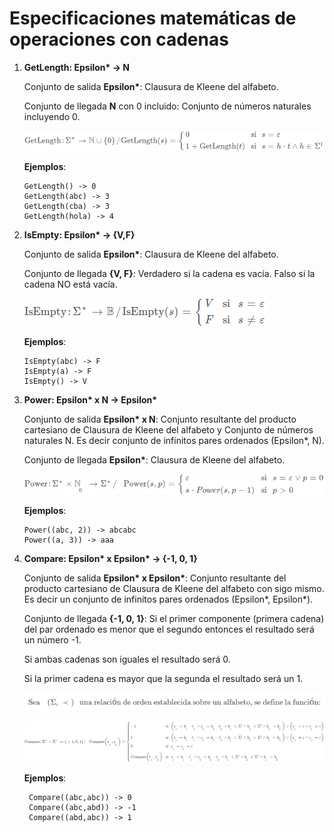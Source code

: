 # Especificaciones matemáticas de operaciones con cadenas

1.  **GetLength: Epsilon\* -> N**

    Conjunto de salida **Epsilon\***: Clausura de Kleene del alfabeto.
    
    Conjunto de llegada **N** con 0 incluido: Conjunto de números naturales incluyendo 0.

    ![GetLength](images/GetLength.png)

    **Ejemplos**:

        GetLength() -> 0
        GetLength(abc) -> 3
        GetLength(cba) -> 3
        GetLength(hola) -> 4

2.  **IsEmpty: Epsilon\* -> \{V,F\}**

    Conjunto de salida **Epsilon\***: Clausura de Kleene del alfabeto.
    
    Conjunto de llegada **{V, F}**: Verdadero si la cadena es vacía. Falso si la cadena NO está vacía.

    ![IsEmpty](images/IsEmpty.png)

    **Ejemplos**:

        IsEmpty(abc) -> F
        IsEmpty(a) -> F
        IsEmpty() -> V

3.  **Power: Epsilon\* x N -> Epsilon\***

    Conjunto de salida **Epsilon\* x N**: Conjunto resultante del producto cartesiano de Clausura de Kleene del alfabeto y Conjunto de números naturales N. Es decir conjunto de infinitos pares ordenados (Epsilon\*, N).
    
    Conjunto de llegada **Epsilon\***: Clausura de Kleene del alfabeto.

    ![Power](images/Power.png)

    **Ejemplos**:

        Power((abc, 2)) -> abcabc
        Power((a, 3)) -> aaa

4. **Compare: Epsilon\* x Epsilon\* -> {-1, 0, 1}**

    Conjunto de salida **Epsilon\* x Epsilon\***: Conjunto resultante del producto cartesiano de Clausura de Kleene del alfabeto con sigo mismo. Es decir un conjunto de infinitos pares ordenados (Epsilon\*, Epsilon\*).

    Conjunto de llegada **{-1, 0, 1}**: Si el primer componente (primera cadena) del par ordenado es menor que el segundo entonces el resultado será un número -1. 
    
    Si ambas cadenas son iguales el resultado será 0. 
    
    Si la primer cadena es mayor que la segunda el resultado será un 1.


    ![Compare](images/Compare1.png)

    ![Compare](images/Compare2.png)

    **Ejemplos**:

        Compare((abc,abc)) -> 0
        Compare((abc,abd)) -> -1
        Compare((abd,abc)) -> 1

